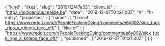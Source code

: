 {
  "kind" : "likes",
  "slug" : "2019/12/47a33",
  "client_id" : "https://indigenous.realize.be",
  "date" : "2019-12-07T01:21:00Z",
  "h" : "h-entry",
  "properties" : {
    "name" : [ "Like of https://www.reddit.com/r/PeopleFuckingDying/comments/e6y002/sick_fuck_rips_a_kittens_face_off/" ],
    "like-of" : [ "https://www.reddit.com/r/PeopleFuckingDying/comments/e6y002/sick_fuck_rips_a_kittens_face_off/" ],
    "published" : [ "2019-12-07T01:21:00Z" ]
  }
}
